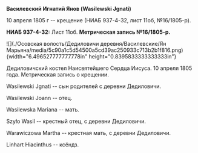 **Василевский Игнатий Янов (Wasilewski Jgnati)**

10 апреля 1805 г -- крещение (НИАБ 937-4-32, лист 11об, №16/1805-р).

**НИАБ 937-4-32:** Лист 11об. **Метрическая запись №16/1805-р.**

![](./Осовская волость/Дедиловичи деревня/Василевские/Ян Марьяна/media/5c90a1c5d54500a5cd39ac250933c713b2b1f816.png){width="6.496527777777778in"
height="0.8395833333333333in"}

Дедиловичский костел Наисвятейшего Сердца Иисуса. 10 апреля 1805 года.
Метрическая запись о крещении.

Wasilewski Jgnati -- сын родителей с деревни Дедиловичи.

Wasilewski Joann -- отец.

Wasilewska Mariana -- мать.

Szyło Wasil -- крестный отец, с деревни Дедиловичи.

Warawiczowa Martha -- крестная мать, с деревни Дедиловичи.

Linhart Hiacinthus -- ксёндз.
